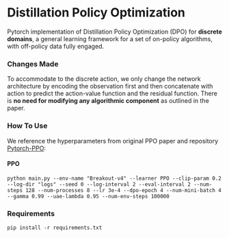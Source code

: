# Distillation Policy Optimization
Pytorch implementation of Distillation Policy Optimization (DPO) for **discrete domains**, a general learning framework for a set of on-policy algorithms, with off-policy data fully engaged.

### Changes Made
To accommodate to the discrete action, we only change the network architecture by encoding the observation first and then concatenate with action to predict the action-value function and the residual function. There is **no need for modifying any algorithmic component** as outlined in the paper.

### How To Use
We reference the hyperparameters from original PPO paper and repository [Pytorch-PPO](https://github.com/ikostrikov/pytorch-a2c-ppo-acktr-gail):
#### PPO
```
python main.py --env-name "Breakout-v4" --learner PPO --clip-param 0.2 --log-dir "logs" --seed 0 --log-interval 2 --eval-interval 2 --num-steps 128 --num-processes 8 --lr 3e-4 --dpo-epoch 4 --num-mini-batch 4 --gamma 0.99 --uae-lambda 0.95 --num-env-steps 100000
```
### Requirements
```
pip install -r requirements.txt
```